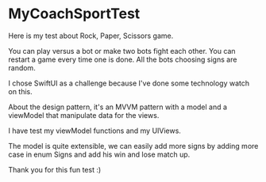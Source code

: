 # MyCoachSportTest

Here is my test about Rock, Paper, Scissors game.

You can play versus a bot or make two bots fight each other. You can restart a game every time one is done. All the bots choosing signs are random.

I chose SwiftUI as a challenge because I've done some technology watch on this.

About the design pattern, it's an MVVM pattern with a model and a viewModel that manipulate data for the views.

I have test my viewModel functions and my UIViews.

The model is quite extensible, we can easily add more signs by adding more case in enum Signs and add his win and lose match up.

Thank you for this fun test :)
